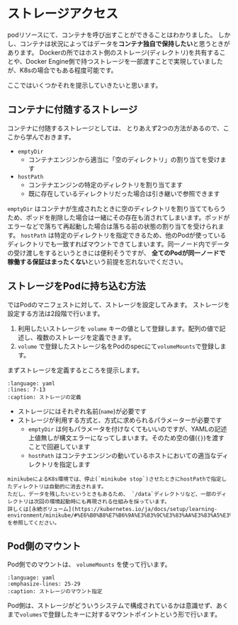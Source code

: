 # ストレージアクセス

podリソースにて、コンテナを呼び出すことができることはわかりました。
しかし、コンテナは状況によってはデータを**コンテナ独自で保持したい**と思うときがあります。
Dockerの所ではホスト側のストレージ(ディレクトリ)を共有することや、Docker Engine側で持つストレージを一部渡すことで実現していましたが、K8sの場合でもある程度可能です。

ここではいくつかそれを提示していきたいと思います。

## コンテナに付随するストレージ

コンテナに付随するストレージとしては、 とりあえず2つの方法があるので、ここから学んでおきます。

* `emptyDir`
    * コンテナエンジンから適当に「空のディレクトリ」の割り当てを受けます
* `hostPath`
    * コンテナエンジンの特定のディレクトリを割り当てます
    * 既に存在しているディレクトリだった場合は引き継いで参照できます

`emptyDir` はコンテナが生成されたときに空のディレクトリを割り当ててもらうため、ポッドを削除した場合は一緒にその存在も消されてしまいます。ポッドがエラーなどで落ちて再起動した場合は落ちる前の状態の割り当てを受けられます。
`hostPath` は特定のディレクトリを指定できるため、他のPodが使っているディレクトリでも一致すればマウントできてしまいます。同一ノード内でデータの受け渡しをするというときには便利そうですが、 **全てのPodが同一ノードで稼働する保証はまったくない**という前提を忘れないでください。

## ストレージをPodに持ち込む方法

ではPodのマニフェストに対して、ストレージを設定してみます。
ストレージを設定する方法は2段階で行います。

1. 利用したいストレージを `volume` キーの値として登録します。配列の値で記述し、複数のストレージを定義できます。
2. `volume` で登録したストレージ名をPodのspecにて`volumeMounts`で登録します。

まずストレージを定義するところを提示します。

```{literalinclude} codes/alpine-hp.yml
:language: yaml
:lines: 7-13
:caption: ストレージの定義
```

* ストレージにはそれぞれ名前(`name`)が必要です
* ストレージが利用する方式と、方式に求められるパラメーターが必要です
    * `emptyDir` は何もパラメータを付けなくてもいいのですが、YAMLの記述上値無しが構文エラーになってしまいます。そのため空の値(`{}`)を渡すことで回避しています
    * `hostPath` はコンテナエンジンの動いているホストにおいての適当なディレクトリを指定します

```{caution}
minikubeによるK8s環境では、停止(`minikube stop`)させたときにhostPathで指定したディレクトリは自動的に消去されます。
ただし、データを残したいというときもあるため、 `/data`ディレクトリなど、一部のディレクトリは次回の環境起動時にも再現される仕組みを採っています。
詳しくは[永続ボリューム](https://kubernetes.io/ja/docs/setup/learning-environment/minikube/#%E6%B0%B8%E7%B6%9A%E3%83%9C%E3%83%AA%E3%83%A5%E3%83%BC%E3%83%A0)を参照してください。
```

## Pod側のマウント

Pod側でのマウントは、 `volumeMounts` を使って行います。

```{literalinclude} codes/alpine-hp.yml
:language: yaml
:emphasize-lines: 25-29
:caption: ストレージのマウント指定
```

Pod側は、ストレージがどういうシステムで構成されているかは意識せず、あくまで`volumes`で登録したキーに対するマウントポイントという形で行います。

